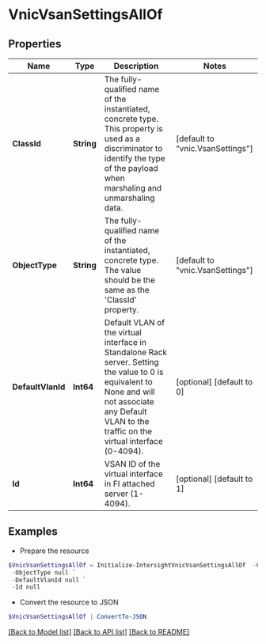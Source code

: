 # VnicVsanSettingsAllOf
## Properties

Name | Type | Description | Notes
------------ | ------------- | ------------- | -------------
**ClassId** | **String** | The fully-qualified name of the instantiated, concrete type. This property is used as a discriminator to identify the type of the payload when marshaling and unmarshaling data. | [default to "vnic.VsanSettings"]
**ObjectType** | **String** | The fully-qualified name of the instantiated, concrete type. The value should be the same as the &#39;ClassId&#39; property. | [default to "vnic.VsanSettings"]
**DefaultVlanId** | **Int64** | Default VLAN of the virtual interface in Standalone Rack server. Setting the value to 0 is equivalent to None and will not associate any Default VLAN to the traffic on the virtual interface (0-4094). | [optional] [default to 0]
**Id** | **Int64** | VSAN ID of the virtual interface in FI attached server (1-4094). | [optional] [default to 1]

## Examples

- Prepare the resource
```powershell
$VnicVsanSettingsAllOf = Initialize-IntersightVnicVsanSettingsAllOf  -ClassId null `
 -ObjectType null `
 -DefaultVlanId null `
 -Id null
```

- Convert the resource to JSON
```powershell
$VnicVsanSettingsAllOf | ConvertTo-JSON
```

[[Back to Model list]](../README.md#documentation-for-models) [[Back to API list]](../README.md#documentation-for-api-endpoints) [[Back to README]](../README.md)

